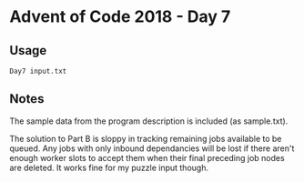 # Advent of Code 2018 - Day 7

## Usage
```
Day7 input.txt
```

## Notes
The sample data from the program description is included (as sample.txt).

The solution to Part B is sloppy in tracking remaining jobs available to be queued. Any jobs with only inbound dependancies will be lost if there aren't enough worker slots to accept them when their final preceding job nodes are deleted. It works fine for my puzzle input though.